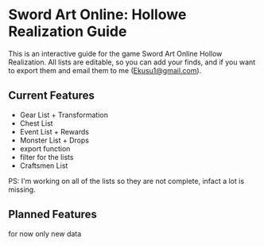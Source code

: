 # Sword Art Online: Hollowe Realization Guide
This is an interactive guide for the game Sword Art Online Hollow Realization.
All lists are editable, so you can add your finds, and if you want to export them
and email them to me (Ekusu1@gmail.com).

## Current Features

- Gear List + Transformation
- Chest List
- Event List + Rewards
- Monster List + Drops
- export function
- filter for the lists
- Craftsmen List

PS: I'm working on all of the lists so they are not complete, infact a lot is missing.

## Planned Features

for now only new data